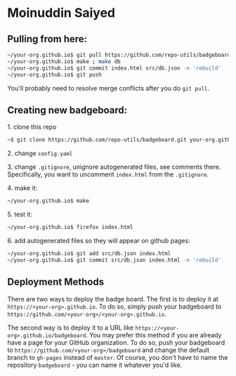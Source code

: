 # Moinuddin Saiyed

## Pulling from here:

```sh
~/your-org.github.io$ git pull https://github.com/repo-utils/badgeboard.git
~/your-org.github.io$ make ; make db
~/your-org.github.io$ git commit index.html src/db.json -m 'rebuild'
~/your-org.github.io$ git push
```

You'll probably need to resolve merge conflicts after you do `git pull`.

## Creating new badgeboard:

1\. clone this repo

```sh
~$ git clone https://github.com/repo-utils/badgeboard.git your-org.github.io
```

2\. change `config.yaml`

3\. change `.gitignore`, unignore autogenerated files, see comments there.
  Specifically, you want to uncomment `index.html` from the `.gitignore`.

4\. make it:

```sh
~/your-org.github.io$ make
```

5\. test it:

```sh
~/your-org.github.io$ firefox index.html
```

6\. add autogenerated files so they will appear on github pages:

```sh
~/your-org.github.io$ git add src/db.json index.html
~/your-org.github.io$ git commit src/db.json index.html -m 'rebuild'
```

## Deployment Methods

There are two ways to deploy the badge board. 
The first is to deploy it at `https://<your-org>.github.io`.
To do so, simply push your badgeboard to `https://github.com/<your-org>/<your-org>.github.io`.

The second way is to deploy it to a URL like `https://<your-org>.github.io/badgeboard`.
You may prefer this method if you are already have a page for your GitHub organization.
To do so, push your badgeboard to `https://github.com/<your-org>/badgeboard`
and change the default branch to `gh-pages` instead of `master`.
Of course, you don't have to name the repository `badgeboard` - you can name it whatever you'd like.
